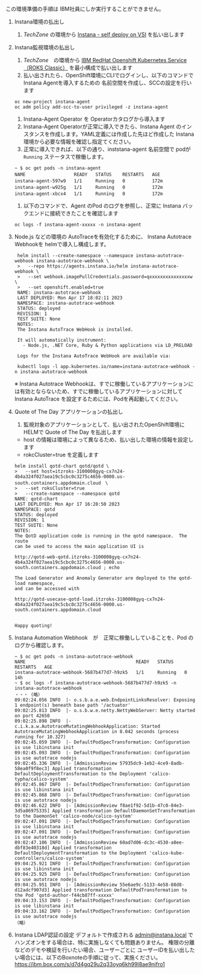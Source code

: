 
この環境準備の手順は IBM社員にしか実行することができません。

1. Instana環境の払出し
    1. *TechZone* の環境から [Instana - self deploy on VSI](https://techzone.ibm.com/resource/61a67d13193bdb0018e6ce89) を払い出します

1. Instana監視環境の払出し
    1. *TechZone*　の環境から [IBM RedHat Openshift Kubernetes Service （ROKS Classic）](https://techzone.ibm.com/my/reservations/create/63dba55ccdd28a00178ba0cc ) を最小構成で払い出します
    3. 払い出されたら、OpenShift環境にCLIでログインし、以下のコマンドで Instana Agentを導入するための 名前空間を作成し、SCCの設定を行います
      ```
      oc new-project instana-agent  
      oc adm policy add-scc-to-user privileged -z instana-agent
      ```
    1. Instana-Agent Operator を Operatorカタログから導入ます
    1. Instana-Agent Operatorが正常に導入できたら、Instana Agent のインスタンスを作成します。YAML定義には作成した先ほど作成した Instana環境から必要な情報を確認し指定てください。
    1. 正常に導入できれば、以下の通り、inststana-agent 名前空間で podが `Running` ステータスで稼働します。
    
      ```
      ~ $ oc get pods -n instana-agent
      NAME                  READY   STATUS    RESTARTS   AGE　　　　
      instana-agent-597w9   1/1     Running   0          172m　　　　
      instana-agent-w925g   1/1     Running   0          172m　　　　
      instana-agent-xbcx4   1/1     Running   0          172m　　　　
      ```
      
    1. 以下のコマンドで、Agent のPod のログを参照し、正常に Instana バックエンドに接続できたことを確認します
      ```
      oc logs -f instana-agent-xxxxx -n instana-agent
      ```

1. Node.js などの環境の AutoTraceを有効化するために、 Instana Autotrace Webhookを helmで導入し構成します。
   ```
    helm install --create-namespace --namespace instana-autotrace-webhook instana-autotrace-webhook \
    >   --repo https://agents.instana.io/helm instana-autotrace-webhook \
    >   --set webhook.imagePullCredentials.password=qxxxxxxxxxxxxxxxw \
    >   --set openshift.enabled=true
    NAME: instana-autotrace-webhook
    LAST DEPLOYED: Mon Apr 17 18:02:11 2023
    NAMESPACE: instana-autotrace-webhook
    STATUS: deployed
    REVISION: 1
    TEST SUITE: None
    NOTES:
    The Instana AutoTrace WebHook is installed.

    It will automatically instrument:
      - Node.js, .NET Core, Ruby & Python applications via LD_PRELOAD

    Logs for the Instana AutoTrace WebHook are available via:

    kubectl logs -l app.kubernetes.io/name=instana-autotrace-webhook -n instana-autotrace-webhook
    ```
    ※ Instana Autotrace Webhookは、すでに稼働しているアプリケーションには有効とならないため、すでに稼働しているアプリケーションに対してInstana AutoTrace を設定するためには、Podを再起動してください。

1. Quote of The Day アプリケーションの払出し
    1. 監視対象のアプリケーションとして、払い出されたOpenShift環境に HELMで Quote of The Day を払出します
      * host の情報は環境によって異なるため、払い出した環境の情報を設定します
      * rokcCluster=true を定義します

    ```
    helm install qotd-chart qotd/qotd \
    >   --set host=itzroks-3100008gyq-cx7n24-4b4a324f027aea19c5cbc0c3275c4656-0000.us-south.containers.appdomain.cloud　\
    >   --set roksCluster=true 
    >   --create-namespace --namespace qotd
    NAME: qotd-chart
    LAST DEPLOYED: Mon Apr 17 16:28:50 2023
    NAMESPACE: qotd
    STATUS: deployed
    REVISION: 1
    TEST SUITE: None
    NOTES:
    The QotD application code is running in the qotd namespace.  The route
    can be used to access the main application UI is

    http://qotd-web-qotd.itzroks-3100008gyq-cx7n24-4b4a324f027aea19c5cbc0c3275c4656-0000.us-south.containers.appdomain.cloud ; echo

    The Load Generator and Anomaly Generator are deployed to the qotd-load namespace,
    and can be accessed with

    http://qotd-usecase-qotd-load.itzroks-3100008gyq-cx7n24-4b4a324f027aea19c5cbc0c3275c4656-0000.us-south.containers.appdomain.cloud
    
    
    Happy quoting!
    ```
 
 1. Instana Automation Webhook　が　正常に稼働ししていることを、Pod のログから確認します。
    ```
    ~ $ oc get pods -n instana-autotrace-webhook
    NAME                                         READY   STATUS    RESTARTS   AGE
    instana-autotrace-webhook-5687b477d7-h9zk5   1/1     Running   0          14h
    ~ $ oc logs -f instana-autotrace-webhook-5687b477d7-h9zk5 -n instana-autotrace-webhook
    ・・・ (略）　
    09:02:24.056 INFO  |- o.s.b.a.e.web.EndpointLinksResolver: Exposing 1 endpoint(s) beneath base path '/actuator'
    09:02:25.813 INFO  |- o.s.b.w.e.netty.NettyWebServer: Netty started on port 42650
    09:02:25.898 INFO  |- c.i.k.a.w.AutotraceMutatingWebhookApplication: Started AutotraceMutatingWebhookApplication in 8.042 seconds (process running for 10.327)
    09:02:45.059 INFO  |- DefaultPodSpecTransformation: Configuration is use libinstana init
    09:02:45.093 INFO  |- DefaultPodSpecTransformation: Configuration is use autotrace nodejs
    09:02:45.336 INFO  |- [AdmissionReview 57935dc9-1eb2-4ce9-8adb-58ea0f9f8ec3] Applied transformation DefaultDeploymentTransformation to the Deployment 'calico-typha/calico-system'
    09:02:45.867 INFO  |- DefaultPodSpecTransformation: Configuration is use libinstana init
    09:02:45.868 INFO  |- DefaultPodSpecTransformation: Configuration is use autotrace nodejs
    09:02:46.622 INFO  |- [AdmissionReview f8ae1f92-5d1b-47c0-84e3-3d5a86975335] Applied transformation DefaultDaemonSetTransformation to the DaemonSet 'calico-node/calico-system'
    09:02:47.091 INFO  |- DefaultPodSpecTransformation: Configuration is use libinstana init
    09:02:47.091 INFO  |- DefaultPodSpecTransformation: Configuration is use autotrace nodejs
    09:02:47.106 INFO  |- [AdmissionReview 60ad7d06-dc3c-4530-a8ee-dbf83e40318d] Applied transformation DefaultDeploymentTransformation to the Deployment 'calico-kube-controllers/calico-system'
    09:04:25.921 INFO  |- DefaultPodSpecTransformation: Configuration is use libinstana init
    09:04:25.925 INFO  |- DefaultPodSpecTransformation: Configuration is use autotrace nodejs
    09:04:25.951 INFO  |- [AdmissionReview 55e6ae9c-5133-4e58-88d8-d12adcf907d3] Applied transformation DefaultPodTransformation to the Pod 'qotd-author-f44cb87ff-xxxxx'
    09:04:33.153 INFO  |- DefaultPodSpecTransformation: Configuration is use libinstana init
    09:04:33.162 INFO  |- DefaultPodSpecTransformation: Configuration is use autotrace nodejs
    （略）
    ```

1. Instana LDAP認証の設定
デフォルトで作成される admin@instana.local でハンズオンをする場合は、特に実施しなくても問題ありません。
権限の分離などのデモや検証を行いたい場合、ユーザーごとに ユーザーIDを払い出したい場合には、以下のBoxnoteの手順に従って、実施ください。
https://ibm.box.com/s/d7d4gq29u2q33oyq6kh99l8ae9njfro1
